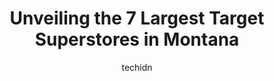 ---
layout: ampstory
image: https://i0.wp.com/paketmu.com/wp-content/uploads/2023/06/target-0-in-montana-1686371999.jpeg?resize=640,853
author: techidn
featured: false
description: Explore the diverse Target Superstore scene in Montana, home to an incredible selection of 7 establishments catering to every taste. Whether youre in search of iconic favorites or undiscove
title: Unveiling the 7 Largest Target Superstores in Montana
cover:
   title: Unveiling the 7 Largest Target Superstores in Montana
   subtitle: RICKPATE
   background: https://paketmu.com/wp-content/uploads/2023/06/target-0-in-montana-1686371999.jpeg

pages: 
 - layout: thirds
   top: <h1>#1 Target</h1>
   bottom: "<p>The holiday rush no food found in by the milk freezers. Godiva chocolate for $32 dollars! Everything else is well stocked.</p>"
   background: https://paketmu.com/wp-content/uploads/2023/06/target-1-in-montana-1686372000.jpeg
   backgroundblur: true
 - layout: thirds
   top: <h1>#2 Target</h1>
   bottom: "<p>I dont normally make reviews but this place has actually infuriated me. Moved to this pharmacy cause I was having issues with my last one. Little did I know those issu</p>"
   background: https://paketmu.com/wp-content/uploads/2023/06/target-2-in-montana-1686372000.jpeg
   cta:
      link: https://paketmu.com/unveiling-the-7-largest-target-superstores-in-montana/
      text: Unveiling the 7 Largest Target Superstores in Montana
 - layout: thirds
   top: <h1>#3 Target</h1>
   bottom: "<p>Good store. Good traffic. Good staff.Good location, off I90.</p>"
   background: https://paketmu.com/wp-content/uploads/2023/06/target-3-in-montana-1686372001.jpeg
   cta:
      link: https://paketmu.com/unveiling-the-7-largest-target-superstores-in-montana/
      text: Unveiling the 7 Largest Target Superstores in Montana
 - layout: thirds
   top: <h1>#4 Target</h1>
   bottom: "<p>2365 US-93 N, Kalispell, MT 59901, United States</p>"
   background: https://images.unsplash.com/photo-1540457036297-448b6b99e91c?ixlib=rb-4.0.3&ixid=MnwxMjA3fDB8MHxwaG90by1wYWdlfHx8fGVufDB8fHx8&auto=format&fit=crop&w=640&h=853&q=80
   cta:
      link: https://paketmu.com/unveiling-the-7-largest-target-superstores-in-montana/
      text: Unveiling the 7 Largest Target Superstores in Montana
 - layout: thirds
   top: <h1>#5 Target</h1>
   bottom: "<p>403 Main St, Billings, MT 59105, United States</p>"
   background: https://images.unsplash.com/photo-1632260260864-caf7fde5ec36?ixlib=rb-4.0.3&ixid=MnwxMjA3fDB8MHxwaG90by1wYWdlfHx8fGVufDB8fHx8&auto=format&fit=crop&w=640&h=853&q=80
   cta:
      link: https://paketmu.com/unveiling-the-7-largest-target-superstores-in-montana/
      text: Unveiling the 7 Largest Target Superstores in Montana
 - layout: thirds
   top: <h1>#6 Target</h1>
   bottom: "<p>2000 10th Ave S, Great Falls, MT 59405, United States</p>"
   background: https://images.unsplash.com/photo-1614648718611-0635f29016cb?ixlib=rb-4.0.3&ixid=MnwxMjA3fDB8MHxwaG90by1wYWdlfHx8fGVufDB8fHx8&auto=format&fit=crop&w=640&h=853&q=80
   cta:
      link: https://paketmu.com/unveiling-the-7-largest-target-superstores-in-montana/
      text: Unveiling the 7 Largest Target Superstores in Montana
 - layout: thirds
   top: <h1>#7 Target</h1>
   bottom: "<p>3303 N Montana Ave, Helena, MT 59602, United States</p>"
   background: https://images.unsplash.com/photo-1580610447943-1bfbef5efe07?ixlib=rb-4.0.3&ixid=MnwxMjA3fDB8MHxwaG90by1wYWdlfHx8fGVufDB8fHx8&auto=format&fit=crop&w=640&h=853&q=80
   cta:
      link: https://paketmu.com/unveiling-the-7-largest-target-superstores-in-montana/
      text: Unveiling the 7 Largest Target Superstores in Montana
 - layout: thirds
   middle: Continue reading...
   background: https://images.unsplash.com/photo-1541356665065-22676f35dd40?ixlib=rb-4.0.3&ixid=MnwxMjA3fDB8MHxwaG90by1wYWdlfHx8fGVufDB8fHx8&auto=format&fit=crop&w=640&h=853&q=80
   cta:
      link: https://paketmu.com/unveiling-the-7-largest-target-superstores-in-montana/
      text: Unveiling the 7 Largest Target Superstores in Montana
      
---